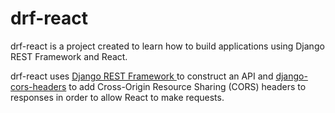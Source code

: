 # drf-react

drf-react is a project created to learn how to build applications using Django REST Framework and React.

drf-react uses [Django REST Framework ](https://www.django-rest-framework.org/) to construct an API and [django-cors-headers](https://pypi.org/project/django-cors-headers/) to add Cross-Origin Resource Sharing (CORS) headers to responses in order to allow React to make requests.